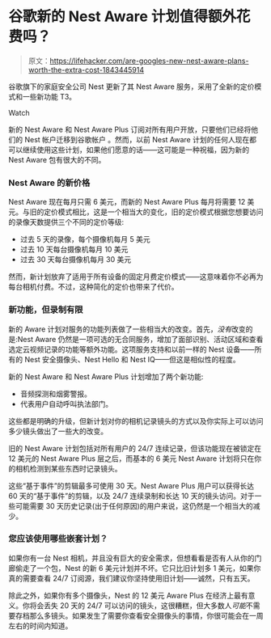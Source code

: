 # 谷歌新的 Nest Aware 计划值得额外花费吗？

> 原文：<https://lifehacker.com/are-googles-new-nest-aware-plans-worth-the-extra-cost-1843445914>

谷歌旗下的家庭安全公司 Nest 更新了其 Nest Aware 服务，采用了全新的定价模式和一些新功能 T3。

Watch

新的 Nest Aware 和 Nest Aware Plus 订阅对所有用户开放，只要他们已经将他们的 Nest 帐户迁移到谷歌帐户 。然而，以前 Nest Aware 计划的任何人现在都可以继续使用这些计划，如果他们愿意的话——这可能是一种祝福，因为新的 Nest Aware 包有很大的不同。

### Nest Aware 的新价格

Nest Aware 现在每月只需 6 美元，而新的 Nest Aware Plus 每月将需要 12 美元。与旧的定价模式相比，这是一个相当大的变化，旧的定价模式根据您想要访问的录像天数提供三个不同的定价等级:

*   过去 5 天的录像，每个摄像机每月 5 美元
*   过去 10 天每台摄像机每月 10 美元
*   过去 30 天每台摄像机每月 30 美元

然而，新计划放弃了适用于所有设备的固定月费定价模式——这意味着你不必再为每台相机付费。不过，这种简化的定价也带来了代价。

### 新功能，但录制有限

新的 Aware 计划对服务的功能列表做了一些相当大的改变。首先，*没有*改变的是:Nest Aware 仍然是一项可选的无合同服务，增加了面部识别、活动区域和查看选定云视频记录的功能等额外功能。这项服务支持和以前一样的 Nest 设备——所有的 Nest 安全摄像头、Nest Hello 和 Nest IQ——但这是相似性的程度。

新的 Nest Aware 和 Nest Aware Plus 计划增加了两个新功能:

*   音频探测和烟雾警报。
*   代表用户自动呼叫执法部门。

这些都是明确的升级，但新计划对你的相机记录镜头的方式以及你实际上可以访问多少镜头做出了一些大的改变。

旧的 Nest Aware 计划包括对所有用户的 24/7 连续记录，但该功能现在被锁定在 12 美元的 Nest Aware Plus 层之后，而基本的 6 美元 Nest Aware 计划将只在你的相机检测到某些东西时记录镜头。

这些“基于事件”的剪辑最多可使用 30 天。Nest Aware Plus 用户可以获得长达 60 天的“基于事件”的剪辑，以及 24/7 连续录制和长达 10 天的镜头访问。对于一些可能需要 30 天历史记录(出于任何原因)的用户来说，这仍然是一个相当大的减少。

### 您应该使用哪些嵌套计划？

如果你有一台 Nest 相机，并且没有巨大的安全需求，但想看看是否有人从你的门廊偷走了一个包，Nest 的新 6 美元计划并不坏。它只比旧计划多 1 美元，如果你真的需要查看 24/7 订阅源，我们建议你坚持使用旧计划——诚然，只有五天。

除此之外，如果你有多个摄像头，Nest 的 12 美元 Aware Plus 在经济上最有意义。你将会丢失 20 天的 24/7 可以访问的镜头，这很糟糕，但大多数人*可能*不需要存档那么多镜头。如果发生了需要你查看安全摄像头的事情，你很可能会在一周左右的时间内知道。